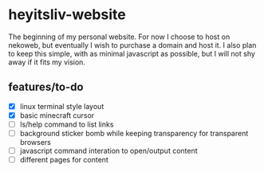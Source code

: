# heyitsliv-website

The beginning of my personal website. For now I choose to host on nekoweb, but eventually I wish to purchase a domain and host it. I also plan to keep this simple, with as minimal javascript as possible, but I will not shy away if it fits my vision.

## features/to-do
- [x] linux terminal style layout
- [x] basic minecraft cursor
- [ ] ls/help command to list links
- [ ] background sticker bomb while keeping transparency for transparent browsers
- [ ] javascript command interation to open/output content
- [ ] different pages for content